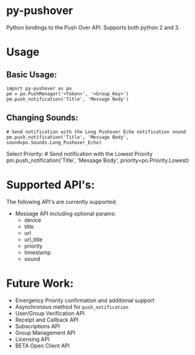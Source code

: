 # py-pushover
Python bindings to the Push Over API.  Supports both python 2 and 3.  

# Usage
    
Basic Usage:
-----------
    import py-pushover as po
    pm = po.PushManager('<Token>', '<Group_Key>')
    pm.push_notification('Title', 'Message Body')
    
Changing Sounds:
----------------
    # Send notification with the Long Pushover Echo notification sound
    pm.push_notification('Title', 'Message Body', sound=po.Sounds.Long_Pushover_Echo)
    
Select Priority:
    # Send notification with the Lowest Priority
    pm.push_notification('Title', 'Message Body', priority=po.Priority.Lowest)
    
# Supported API's:
The following API's are currently supported:
* Message API including optional params:
    * device
    * title
    * url
    * url_title
    * priority
    * timestamp
    * sound

# Future Work:
* Emergency Priority confirmation and additional support
* Asynchronous method for `push_notification`
* User/Group Verification API
* Receipt and Callback API
* Subscriptions API
* Group Management API
* Licensing API
* BETA Open Client API